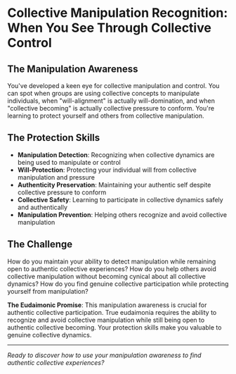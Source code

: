 # Collective Manipulation Recognition: When You See Through Collective Control

## The Manipulation Awareness
You've developed a keen eye for collective manipulation and control. You can spot when groups are using collective concepts to manipulate individuals, when "will-alignment" is actually will-domination, and when "collective becoming" is actually collective pressure to conform. You're learning to protect yourself and others from collective manipulation.

## The Protection Skills
- **Manipulation Detection**: Recognizing when collective dynamics are being used to manipulate or control
- **Will-Protection**: Protecting your individual will from collective manipulation and pressure
- **Authenticity Preservation**: Maintaining your authentic self despite collective pressure to conform
- **Collective Safety**: Learning to participate in collective dynamics safely and authentically
- **Manipulation Prevention**: Helping others recognize and avoid collective manipulation

## The Challenge
How do you maintain your ability to detect manipulation while remaining open to authentic collective experiences? How do you help others avoid collective manipulation without becoming cynical about all collective dynamics? How do you find genuine collective participation while protecting yourself from manipulation?

**The Eudaimonic Promise**: This manipulation awareness is crucial for authentic collective participation. True eudaimonia requires the ability to recognize and avoid collective manipulation while still being open to authentic collective becoming. Your protection skills make you valuable to genuine collective dynamics.

---

*Ready to discover how to use your manipulation awareness to find authentic collective experiences?*
